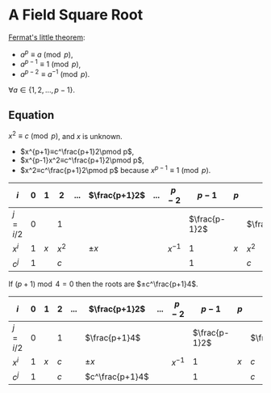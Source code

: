 # A Field Square Root

[Fermat's little theorem](https://en.wikipedia.org/wiki/Fermat%27s_little_theorem):

- $a^p ≡ a \pmod p$,
- $a^{p-1} ≡ 1 \pmod p$,
- $a^{p-2} ≡ a^{-1} \pmod p$.

$∀ a ∈ \{1, 2, …, p-1\}$.

## Equation

$x^2 ≡ c \pmod p$, and $x$ is unknown.

- $x^{p+1}≡c^\frac{p+1}2\pmod p$,
- $x^{p-1}x^2≡c^\frac{p+1}2\pmod p$,
- $x^2≡c^\frac{p+1}2\pmod p$ because $x^{p-1} ≡ 1 \pmod p$.

|$i$    |0|1  |    2|...|$\frac{p+1}2$|...|$p-2$   |$p-1$        |$p$|$p+1$        |
|-------|-|---|-----|---|-------------|---|--------|-------------|---|-------------|
|$j=i/2$|0|   |    1|   |             |   |        |$\frac{p-1}2$|   |$\frac{p+1}2$|
|$x^i$  |1|$x$|$x^2$|   |$±x$         |   |$x^{-1}$|1            |$x$|$x^2$        |
|$c^j$  |1|   |$c$  |   |             |   |        |1            |   |$c$          |

If $(p+1) \bmod 4 = 0$ then the roots are $±c^\frac{p+1}4$.

|$i$    |0|1  |  2|...|$\frac{p+1}2$  |...|$p-2$   |$p-1$        |$p$|$p+1$        |
|-------|-|---|---|---|---------------|---|--------|-------------|---|-------------|
|$j=i/2$|0|   |  1|   |$\frac{p+1}4$  |   |        |$\frac{p-1}2$|   |$\frac{p+1}2$|
|$x^i$  |1|$x$|$c$|   |$±x$           |   |$x^{-1}$|1            |$x$|$c$          |
|$c^j$  |1|   |$c$|   |$c^\frac{p+1}4$|   |        |1            |   |$c$          |
